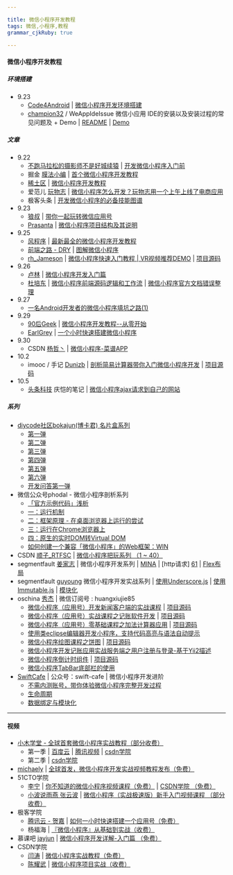 ```yaml
---

title: 微信小程序开发教程
tags: 微信,小程序,教程
grammar_cjkRuby: true

---
```


#### **微信小程序开发教程**

##### **环境搭建**
 - 9.23 
   - [Code4Android][1] | [微信小程序开发环境搭建][2]
   - [champion32][3] / WeAppIdeIssue 微信小应用 IDE的安装以及安装过程的常见问题及 + Demo | [README][4] | [Demo][5]
##### **文章**
 - 9.22
   - [不跑马拉松的摄影师不是好城续猿][6] | [开发微信小程序入门前][7]	
   - 掘金 [膜法小编][8] | [首个微信小程序开发教程][9]
   - [稀土区][10] | [微信小程序开发教程][11]
   - 爱范儿 [玩物志][12] | [微信小程序怎么开发？玩物志用一个上午上线了电商应用][13]
   - 极客头条 | [开发微信小程序的必备技能图谱][14]
 - 9.23 
   - [狼叔][15] | [带你一起玩转微信应用号][16]
   - [Prasanta][17] | [微信小程序项目结构及其说明][18]
 - 9.25
     - [风程序][19] | [最新最全的微信小程序开发教程][20]
     - [前端之路 - DRY][21] | [图解微信小程序][22]
     - [rh_Jameson][23] | [微信小程序快速入门教程 | VR视频推荐DEMO][24] | [项目源码][25]
 - 9.26
   - [卢林][26] | [微信小程序开发入门篇][27]
   - [杜培东][28] | [微信小程序前端源码逻辑和工作流][29]  | [微信小程序官方文档错误整理][30]
 - 9.27
   -  [一名Android开发者的微信小程序填坑之路(1)][31]
 - 9.29 
   - [90后Geek][32] | [微信小程序开发教程--从零开始][33]
   - [EarlGrey][34] | [一个小时快速搭建微信小程序][35] 
 - 9.30
   - CSDN [杨哲丶][36] | [微信小程序-菜谱APP][37]
 - 10.2
   - imooc / 手记 [Dunizb][38] | [剖析简易计算器带你入门微信小程序开发][39] | [项目源码][40]
 - 10.5
   - [头条科技][41] 庆恺的笔记 | [微信小程序ajax请求到自己的网站][42]
##### **系列**
 - [diycode社区bokajun(博卡君) 名片盒系列][43] 
   - [第一弹][44] 
   - [第二弹][45]
   - [第三弹][46]
   - [第四弹][47] 
   - [第五弹][48] 
   - [第六弹][49] 
   - [开发问答第一弹][50]
 - 微信公众号phodal - 微信小程序剖析系列 
   - [「官方示例代码」浅析][51]  
   - [一：运行机制][52]  
   - [二：框架原理 - 在桌面浏览器上运行的尝试][53]
   - [三：运行在Chrome浏览器上][54] 
   - [四：原生的实时DOM转Virtual DOM][55] 
   - [如何创建一个兼容「微信小程序」的Web框架：WIN][56]
 - CSDN [顺子_RTFSC][57] | [微信小程序把玩系列 （1 ~ 40）][58] 
 - segmentfault [姜家志][59] | 微信小程序开发系列 | [MINA][60] | [http请求] [61] | [Flex布局][62]
 - segmentfault [guyoung][63] 微信小程序开发实战系列 | [使用Underscore.js][64] | [使用Immutable.js][65] | [模块化][66]
 - oschina  [秀杰][67] | 微信订阅号 : huangxiujie85
   - [微信小程序（应用号）开发新闻客户端的实战课程][68] | [项目源码][69]
   - [微信小程序（应用号）实战课程之记账软件开发][70] | [项目源码][71]
   - [微信小程序（应用号）零基础课程之加法计算器应用][72] | [项目源码][73]
   - [使用类eclipse编辑器开发小程序，支持代码高亮与语法自动提示][74]
   - [微信小程序绘图课程之饼图][75] | [项目源码][76]
   - [微信小程序开发记账应用实战服务端之用户注册与登录-基于Yii2描述][77]
   - [微信小程序倒计时组件][78] | [项目源码][79]
   - [微信小程序TabBar底部栏的使用][80]
 - [SwiftCafe][81] | 公众号：swift-cafe | 微信小程序开发进阶 
   - [不需内测账号，带你体验微信小程序完整开发过程][82]
   - [生命周期][83]
   - [数据绑定与模块化][84]

---


#### **视频**
- [小木学堂 - 全球首套微信小程序实战教程（部分收费）][85]
   - 第一季 | [百度云][86] | [腾讯视频][87] | [csdn学院][88]
   - 第二季 | [csdn学院][89]
 - [michaely][90] | [全球首发，微信小程序开发实战视频教程发布（免费）][91]
 - 51CTO学院
   -  [李宁][92] | [你不知道的微信小程序视频课程（免费）][93] | [CSDN学院 （免费）][94]
   - [小波说雨燕 张云波][95]  | [微信小程序（实战极速版）新手入门视频课程 （部分收费）][96]
 - 极客学院 
   - [腾讯云 - 贺嘉][97] | [如何一小时快速搭建一个应用号（免费）][98]
   - 杨福海 | [『微信小程序』从基础到实战（收费）][99]
 - 慕课吧 [jayjun][100] | [微信小程序开发详解-入门篇 （免费）][101]
 - CSDN学院 
   - [闫涛][102] | [微信小程序实战教程（免费）][103] 
   - [陈耀武][104] | [微信小程序项目实战（收费）][105]


  [1]: http://blog.csdn.net/xiehuimx
  [2]: http://blog.csdn.net/xiehuimx/article/details/52629657?locationNum=9
  [3]: https://github.com/champion32
  [4]: https://github.com/champion32/WeAppIdeIssue
  [5]: https://github.com/champion32/WeAppIdeIssue/tree/master/demo
  [6]: http://weibo.com/solacowa
  [7]: http://lattecake.com/post/20098
  [8]: https://gold.xitu.io/user/56fa9a7c2db6ce00478e6bda
  [9]: http://gold.xitu.io/entry/57e34d6bd2030900691e9ad7
  [10]: https://xituqu.com
  [11]: https://xituqu.com/508.html
  [12]: https://ifanr.in/
  [13]: http://www.ifanr.com/721124
  [14]: http://geek.csdn.net/news/detail/103138
  [15]: http://i5ting.com/pages/about/
  [16]: https://i5ting.github.io/stuq-wxapp
  [17]: https://segmentfault.com/u/datart
  [18]: https://segmentfault.com/a/1190000006985691
  [19]: https://my.oschina.net/wangxjie/home
  [20]: https://my.oschina.net/wangxjie/blog/751464
  [21]: http://zhenhua-lee.github.io/
  [22]: http://zhenhua-lee.github.io/manmage/wx.html
  [23]: http://www.jianshu.com/users/9205de408628
  [24]: http://www.jianshu.com/p/0831f0b08a57
  [25]: https://github.com/JamesonHuang/WeApp-VR-Video
  [26]: https://my.oschina.net/lulin/home
  [27]: https://my.oschina.net/lulin/blog/751498
  [28]: http://www.cnblogs.com/dupd
  [29]: http://www.cnblogs.com/dupd/p/5905880.html
  [30]: http://www.cnblogs.com/dupd/p/5908818.html
  [31]: http://blog.csdn.net/luoyanglizi/article/details/52681245
  [32]: http://www.jianshu.com/users/0dd2ffd74854
  [33]: http://www.jianshu.com/p/aaef5ceb3936
  [34]: https://segmentfault.com/u/codingpy
  [35]: https://segmentfault.com/a/1190000007033827
  [36]: http://blog.csdn.net/Y1258429182
  [37]: http://blog.csdn.net/Y1258429182/article/details/52714190
  [38]: http://www.imooc.com/u/173711
  [39]: http://www.imooc.com/article/13393
  [40]: https://github.com/dunizb/wxapp-sCalc
  [41]: http://www.toutiaokeji.com/
  [42]: http://www.toutiaokeji.com/internet/20161005/27121.html
  [43]: http://www.diycode.cc/bokajun/topics
  [44]: http://www.diycode.cc/topics/311
  [45]: http://www.diycode.cc/topics/312
  [46]: http://www.diycode.cc/topics/316
  [47]: http://www.diycode.cc/topics/325
  [48]: http://www.diycode.cc/topics/328
  [49]: http://www.diycode.cc/topics/332
  [50]: http://www.diycode.cc/topics/329
  [51]: http://mp.weixin.qq.com/s?__biz=MjM5Mjg4NDMwMA==&mid=2652974082&idx=1&sn=47c7f672caf629cd846e315b8df2b1c5&scene=21#wechat_redirect
  [52]: http://mp.weixin.qq.com/s?__biz=MjM5Mjg4NDMwMA==&mid=2652974093&idx=1&sn=0570a243304ea8bb7d1b636624886fb1&scene=21#wechat_redirect
  [53]: http://mp.weixin.qq.com/s?__biz=MjM5Mjg4NDMwMA==&mid=2652974111&idx=1&sn=93a868cdb59b5dd77c65c7a5303e6e31#rd
  [54]: http://mp.weixin.qq.com/s?__biz=MjM5Mjg4NDMwMA==&mid=2652974133&idx=1&sn=3b67419e8ac0bb8262ca4c1e3cdabb35#rd
  [55]: http://mp.weixin.qq.com/s?__biz=MjM5Mjg4NDMwMA==&mid=2652974146&idx=1&sn=52041fdca4245e8f4b670ed20efa77de#rd
  [56]: http://mp.weixin.qq.com/s?__biz=MjM5Mjg4NDMwMA==&mid=2652974149&idx=1&sn=3efe5e6ee479ad6cbddc0a607cd40411#rd
  [57]: http://blog.csdn.net/u014360817
  [58]: http://blog.csdn.net/u014360817/article/category/6433383
  [59]: https://segmentfault.com/u/jiangjiazhi
  [60]: https://segmentfault.com/a/1190000007000249
  [61]: https://segmentfault.com/a/1190000007022502
  [62]: https://segmentfault.com/a/1190000007022502
  [63]: https://segmentfault.com/u/guyoung
  [64]: https://segmentfault.com/a/1190000007009950
  [65]: https://segmentfault.com/a/1190000007016139
  [66]: https://segmentfault.com/a/1190000007028276
  [67]: https://my.oschina.net/u/1012086/home
  [68]: https://my.oschina.net/u/1012086/blog/751455
  [69]: http://git.oschina.net/dotton/news
  [70]: https://my.oschina.net/u/1012086/blog/753104
  [71]: http://git.oschina.net/dotton/finance
  [72]: https://my.oschina.net/u/1012086/blog/754193
  [73]: http://git.oschina.net/dotton/calc
  [74]: https://my.oschina.net/huangxiujie/blog/754293
  [75]: https://my.oschina.net/huangxiujie/blog/754452
  [76]: http://git.oschina.net/dotton/canvas
  [77]: https://my.oschina.net/huangxiujie/blog/754653
  [78]: https://my.oschina.net/huangxiujie/blog/754777
  [79]: http://git.oschina.net/dotton/CountDown
  [80]: https://my.oschina.net/huangxiujie/blog/754901
  [81]: http://swiftcafe.io
  [82]: http://swiftcafe.io/2016/09/24/wx-app/
  [83]: http://swiftcafe.io/2016/09/28/wx-app-2/
  [84]: http://swiftcafe.io/2016/09/28/wx-app3/
  [85]: http://www.xiaomuedu.com/article/326
  [86]: http://pan.baidu.com/s/1jIIzIKI
  [87]: http://v.qq.com/x/page/o03315osn5v.html
  [88]: http://edu.csdn.net/course/detail/3011
  [89]: http://edu.csdn.net/course/detail/3045
  [90]: https://my.oschina.net/yangfuhai/home
  [91]: https://my.oschina.net/yangfuhai/blog/751110
  [92]: http://edu.51cto.com/lecturer/index/user_id-974126.html
  [93]: http://edu.51cto.com/course/course_id-7241.html
  [94]: http://edu.csdn.net/course/detail/3022
  [95]: http://www.xiaoboswift.com/
  [96]: http://edu.51cto.com/course/course_id-7242.html
  [97]: http://my.jikexueyuan.com/hejia12/record/
  [98]: http://www.jikexueyuan.com/course/3081.html
  [99]: http://www.jikexueyuan.com/zhiye/course/34.html?type=8&utm_source=jike&utm_medium=www_index_cf&utm_campaign=wechat_app&utm_content=0930
  [100]: http://www.moocba.com/user/1
  [101]: http://www.moocba.com/course/70
  [102]: http://edu.csdn.net/lecturer/604
  [103]: http://edu.csdn.net/course/detail/3009
  [104]: http://edu.csdn.net/lecturer/790
  [105]: http://edu.csdn.net/course/detail/3019